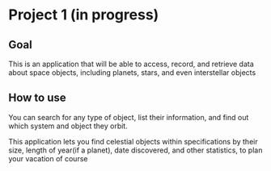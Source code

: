 # Project 1 (in progress)

## Goal

This is an application that will be able to access, record, and retrieve data about space objects, including planets, stars, and even interstellar objects

## How to use

You can search for any type of object, list their information, and find out which system and object they orbit.

This application lets you find celestial objects within specifications by their size, length of year(if a planet), date discovered, and other statistics, to plan your vacation of course